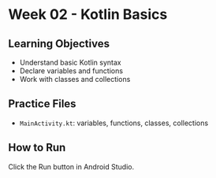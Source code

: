 # Week 02 - Kotlin Basics

## Learning Objectives
- Understand basic Kotlin syntax
- Declare variables and functions
- Work with classes and collections

## Practice Files
- `MainActivity.kt`: variables, functions, classes, collections

## How to Run
Click the Run button in Android Studio.